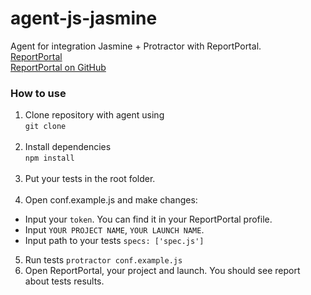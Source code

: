 # agent-js-jasmine
Agent for integration Jasmine + Protractor with ReportPortal.     
[ReportPortal](http://reportportal.io/)<br>
[ReportPortal on GitHub](https://github.com/reportportal)

### How to use<br>
1. Clone repository with agent using <br>```git clone```<br><br>
2. Install dependencies <br>```npm install```<br><br>
3. Put your tests in the root folder.<br><br>
4. Open conf.example.js and make changes:<br>
* Input your ```token```. You can find it in your ReportPortal profile.
* Input ```YOUR PROJECT NAME```, ```YOUR LAUNCH NAME```.
* Input path to your tests  ```specs: ['spec.js']```
5. Run tests  ```protractor conf.example.js```
6. Open ReportPortal, your project and launch. You should see report about tests results.


		
